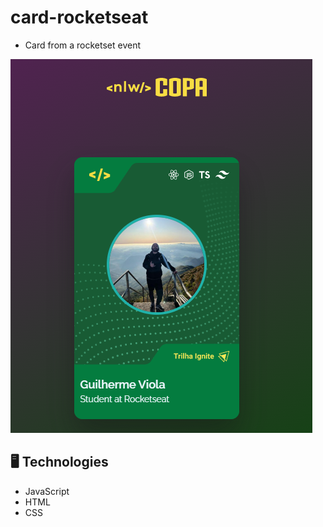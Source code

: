 # card-rocketseat

- Card from a rocketset event

![preview](./.github/preview.png)

## 🖥️ Technologies

- JavaScript
- HTML
- CSS


